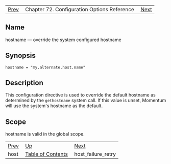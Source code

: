 |     |     |     |
| --- | --- | --- |
| [Prev](conf.ref.host)  | Chapter 72. Configuration Options Reference |  [Next](conf.ref.host_failure_retry) |

<a name="conf.ref.hostname"></a>
## Name

hostname — override the system configured hostname

## Synopsis

`hostname = "my.alternate.host.name"`

<a name="idp24863920"></a>
## Description

This configuration directive is used to override the default hostname as determined by the `gethostname` system call. If this value is unset, Momentum will use the system's hostname as the default.

<a name="idp24866352"></a>
## Scope

hostname is valid in the global scope.

|     |     |     |
| --- | --- | --- |
| [Prev](conf.ref.host)  | [Up](config.options.ref) |  [Next](conf.ref.host_failure_retry) |
| host  | [Table of Contents](index) |  host_failure_retry |

